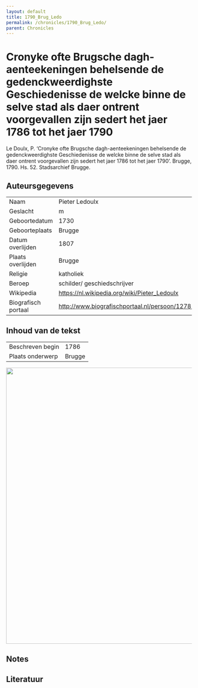 ```yaml
---
layout: default
title: 1790_Brug_Ledo
permalink: /chronicles/1790_Brug_Ledo/
parent: Chronicles
--- 
```



# Cronyke ofte Brugsche dagh-aenteekeningen behelsende de gedenckweerdighste Geschiedenisse de welcke binne de selve stad als daer ontrent voorgevallen zijn sedert het jaer 1786 tot het jaer 1790 

Le Doulx, P. ‘Cronyke ofte Brugsche dagh-aenteekeningen behelsende de gedenckweerdighste Geschiedenisse de welcke binne de selve stad als daer ontrent voorgevallen zijn sedert het jaer 1786 tot het jaer 1790’. Brugge, 1790. Hs. 52. Stadsarchief Brugge. 

## Auteursgegevens 

| | | 
| --------------- | --------------- | 
| Naam | Pieter Ledoulx | 
| Geslacht | m | 
| Geboortedatum | 1730 | 
| Geboorteplaats | Brugge | 
| Datum overlijden | 1807 | 
| Plaats overlijden | Brugge | 
| Religie | katholiek | 
| Beroep | schilder/ geschiedschrijver | 
| Wikipedia | https://nl.wikipedia.org/wiki/Pieter_Ledoulx | 
| Biografisch portaal | http://www.biografischportaal.nl/persoon/12781379 | 

## Inhoud van de tekst 

| | | 
| --------------- | --------------- | 
| Beschreven begin | 1786 | 
| Plaats onderwerp | Brugge | 

[<img src="..\..\barplots_chronicles\1790_Brug_Ledo.jpg" width="750"/>](..\..\barplots_chronicles\1790_Brug_Ledo.jpg) 

## Notes 

## Literatuur 

